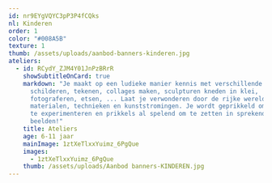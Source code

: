 ```yaml
---
id: nr9EYgVQYC3pP3P4fCQks
nl: Kinderen
order: 1
color: "#008A5B"
texture: 1
thumb: /assets/uploads/aanbod-banners-kinderen.jpg
ateliers:
  - id: RCydY_ZJM4Y01JnPzBRrR
    showSubtitleOnCard: true
    markdown: "Je maakt op een ludieke manier kennis met verschillende technieken:
      schilderen, tekenen, collages maken, sculpturen kneden in klei,
      fotograferen, etsen, ... Laat je verwonderen door de rijke wereld van
      materialen, technieken en kunststromingen. Je wordt geprikkeld om te doen,
      te experimenteren en prikkels al spelend om te zetten in sprekende
      beelden!"
    title: Ateliers
    age: 6-11 jaar
    mainImage: 1ztXeTlxxYuimz_6PgQue
    images:
      - 1ztXeTlxxYuimz_6PgQue
    thumb: /assets/uploads/Aanbod banners-KINDEREN.jpg
---
```

